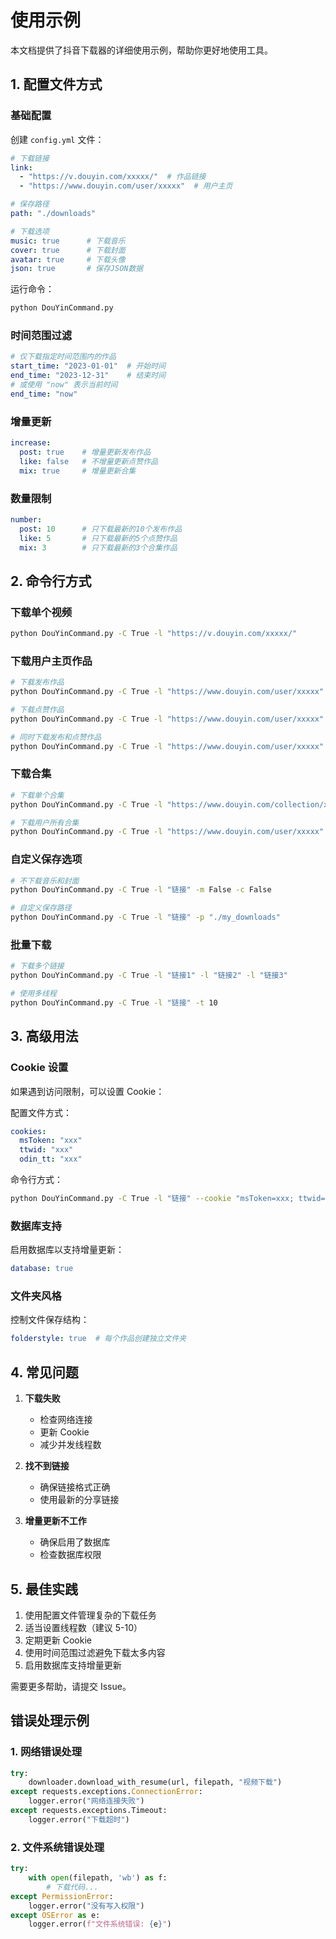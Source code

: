 # 使用示例

本文档提供了抖音下载器的详细使用示例，帮助你更好地使用工具。

## 1. 配置文件方式

### 基础配置
创建 `config.yml` 文件：
```yaml
# 下载链接
link:
  - "https://v.douyin.com/xxxxx/"  # 作品链接
  - "https://www.douyin.com/user/xxxxx"  # 用户主页

# 保存路径
path: "./downloads"

# 下载选项
music: true      # 下载音乐
cover: true      # 下载封面
avatar: true     # 下载头像
json: true       # 保存JSON数据
```

运行命令：
```bash
python DouYinCommand.py
```

### 时间范围过滤
```yaml
# 仅下载指定时间范围内的作品
start_time: "2023-01-01"  # 开始时间
end_time: "2023-12-31"    # 结束时间
# 或使用 "now" 表示当前时间
end_time: "now"
```

### 增量更新
```yaml
increase:
  post: true    # 增量更新发布作品
  like: false   # 不增量更新点赞作品
  mix: true     # 增量更新合集
```

### 数量限制
```yaml
number:
  post: 10      # 只下载最新的10个发布作品
  like: 5       # 只下载最新的5个点赞作品
  mix: 3        # 只下载最新的3个合集作品
```

## 2. 命令行方式

### 下载单个视频
```bash
python DouYinCommand.py -C True -l "https://v.douyin.com/xxxxx/"
```

### 下载用户主页作品
```bash
# 下载发布作品
python DouYinCommand.py -C True -l "https://www.douyin.com/user/xxxxx" -M post

# 下载点赞作品
python DouYinCommand.py -C True -l "https://www.douyin.com/user/xxxxx" -M like

# 同时下载发布和点赞作品
python DouYinCommand.py -C True -l "https://www.douyin.com/user/xxxxx" -M post -M like
```

### 下载合集
```bash
# 下载单个合集
python DouYinCommand.py -C True -l "https://www.douyin.com/collection/xxxxx"

# 下载用户所有合集
python DouYinCommand.py -C True -l "https://www.douyin.com/user/xxxxx" -M mix
```

### 自定义保存选项
```bash
# 不下载音乐和封面
python DouYinCommand.py -C True -l "链接" -m False -c False

# 自定义保存路径
python DouYinCommand.py -C True -l "链接" -p "./my_downloads"
```

### 批量下载
```bash
# 下载多个链接
python DouYinCommand.py -C True -l "链接1" -l "链接2" -l "链接3"

# 使用多线程
python DouYinCommand.py -C True -l "链接" -t 10
```

## 3. 高级用法

### Cookie 设置
如果遇到访问限制，可以设置 Cookie：

配置文件方式：
```yaml
cookies:
  msToken: "xxx"
  ttwid: "xxx"
  odin_tt: "xxx"
```

命令行方式：
```bash
python DouYinCommand.py -C True -l "链接" --cookie "msToken=xxx; ttwid=xxx;"
```

### 数据库支持
启用数据库以支持增量更新：
```yaml
database: true
```

### 文件夹风格
控制文件保存结构：
```yaml
folderstyle: true  # 每个作品创建独立文件夹
```

## 4. 常见问题

1. **下载失败**
   - 检查网络连接
   - 更新 Cookie
   - 减少并发线程数

2. **找不到链接**
   - 确保链接格式正确
   - 使用最新的分享链接

3. **增量更新不工作**
   - 确保启用了数据库
   - 检查数据库权限

## 5. 最佳实践

1. 使用配置文件管理复杂的下载任务
2. 适当设置线程数（建议 5-10）
3. 定期更新 Cookie
4. 使用时间范围过滤避免下载太多内容
5. 启用数据库支持增量更新

需要更多帮助，请提交 Issue。

## 错误处理示例

### 1. 网络错误处理
```python
try:
    downloader.download_with_resume(url, filepath, "视频下载")
except requests.exceptions.ConnectionError:
    logger.error("网络连接失败")
except requests.exceptions.Timeout:
    logger.error("下载超时")
```

### 2. 文件系统错误处理
```python
try:
    with open(filepath, 'wb') as f:
        # 下载代码...
except PermissionError:
    logger.error("没有写入权限")
except OSError as e:
    logger.error(f"文件系统错误: {e}") 